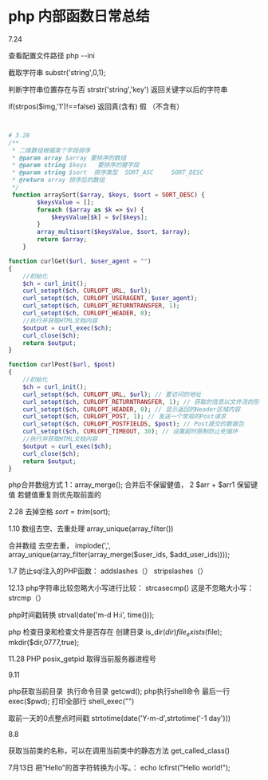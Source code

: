 
# php 内部函数日常总结

7.24

查看配置文件路径
php --ini





截取字符串 substr('string',0,1);
 

判断字符串位置存在与否
strstr('string','key') 返回关键字以后的字符串

if(strpos($img,'1')!==false)  返回真(含有) 假 （不含有）
 

```php


# 3.28
/**
 * 二维数组根据某个字段排序
 * @param array $array 要排序的数组
 * @param string $keys   要排序的键字段
 * @param string $sort  排序类型  SORT_ASC     SORT_DESC 
 * @return array 排序后的数组
 */
 function arraySort($array, $keys, $sort = SORT_DESC) {
        $keysValue = [];
        foreach ($array as $k => $v) {
            $keysValue[$k] = $v[$keys];
        }
        array_multisort($keysValue, $sort, $array);
        return $array;
    }  

function curlGet($url, $user_agent = "")
{
    //初始化
    $ch = curl_init();
    curl_setopt($ch, CURLOPT_URL, $url);
    curl_setopt($ch, CURLOPT_USERAGENT, $user_agent);
    curl_setopt($ch, CURLOPT_RETURNTRANSFER, 1);
    curl_setopt($ch, CURLOPT_HEADER, 0);
    //执行并获取HTML文档内容
    $output = curl_exec($ch);
    curl_close($ch);
    return $output;
}

function curlPost($url, $post)
{
    //初始化
    $ch = curl_init();
    curl_setopt($ch, CURLOPT_URL, $url); // 要访问的地址
    curl_setopt($ch, CURLOPT_RETURNTRANSFER, 1); // 获取的信息以文件流的形式返回
    curl_setopt($ch, CURLOPT_HEADER, 0); // 显示返回的Header区域内容
    curl_setopt($ch, CURLOPT_POST, 1); // 发送一个常规的Post请求
    curl_setopt($ch, CURLOPT_POSTFIELDS, $post); // Post提交的数据包
    curl_setopt($ch, CURLOPT_TIMEOUT, 30); // 设置超时限制防止死循环
    //执行并获取HTML文档内容
    $output = curl_exec($ch);
    curl_close($ch);
    return $output;
}


```


php合并数组方式 
1：array_merge();  合并后不保留健值，
2 $arr + $arr1  保留键值 若健值重复则优先取前面的


2.28
去掉空格
$sort = trim($sort);


1.10
数组去空、去重处理
array_unique(array_filter())

合并数组 去空去重，
implode(',', array_unique(array_filter(array_merge($user_ids, $add_user_ids))));

1.7
防止sql注入的PHP函数：
addslashes（）
stripslashes（）

12.13
php字符串比较忽略大小写进行比较：
  strcasecmp()
这是不忽略大小写：strcmp（）

php时间戳转换
 strval(date('m-d H:i', time()));

 php 检查目录和检查文件是否存在 创建目录
 is_dir($dir)
 file_exists($file);
 mkdir($dir,0777,true);
          
 

11.28
PHP posix_getpid 取得当前服务器进程号

9.11
   
php获取当前目录  执行命令目录
    getcwd();
php执行shell命令 最后一行
  exec($pwd);
打印全部行
shell_exec("") 

取前一天的0点整点时间戳
 strtotime(date('Y-m-d',strtotime('-1 day')))


8.8
 
获取当前类的名称，可以在调用当前类中的静态方法
get_called_class()


7月13日
把“Hello”的首字符转换为小写。：
echo lcfirst("Hello world!");

